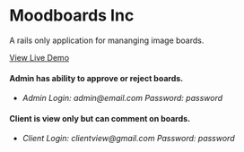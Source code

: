# Moodboards Inc

A rails only application for mananging image boards. 

[View Live Demo](https://moodboards-inc.herokuapp.com/)

#### Admin has ability to approve or reject boards.
- *Admin Login: admin<i></i>@email.com      Password: password*

#### Client is view only but can comment on boards.
- *Client Login: clientview<i></i>@gmail.com  Password: password*
